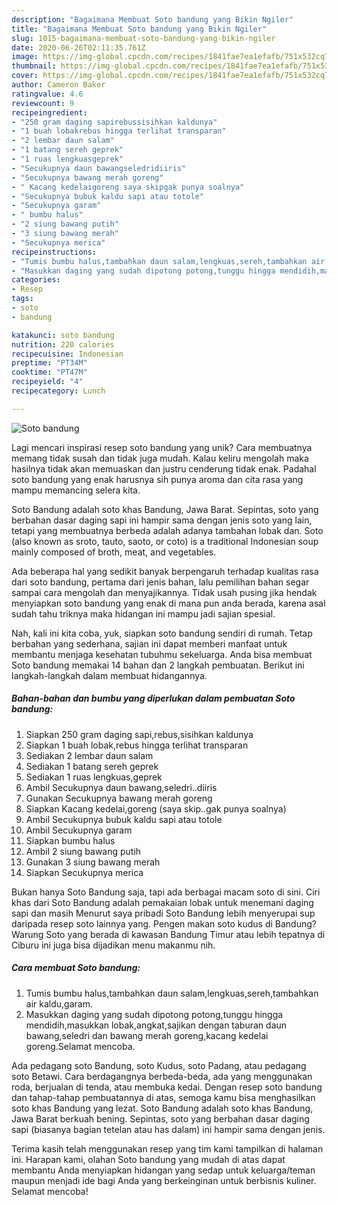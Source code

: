 ```yaml
---
description: "Bagaimana Membuat Soto bandung yang Bikin Ngiler"
title: "Bagaimana Membuat Soto bandung yang Bikin Ngiler"
slug: 1015-bagaimana-membuat-soto-bandung-yang-bikin-ngiler
date: 2020-06-26T02:11:35.761Z
image: https://img-global.cpcdn.com/recipes/1841fae7ea1efafb/751x532cq70/soto-bandung-foto-resep-utama.jpg
thumbnail: https://img-global.cpcdn.com/recipes/1841fae7ea1efafb/751x532cq70/soto-bandung-foto-resep-utama.jpg
cover: https://img-global.cpcdn.com/recipes/1841fae7ea1efafb/751x532cq70/soto-bandung-foto-resep-utama.jpg
author: Cameron Baker
ratingvalue: 4.6
reviewcount: 9
recipeingredient:
- "250 gram daging sapirebussisihkan kaldunya"
- "1 buah lobakrebus hingga terlihat transparan"
- "2 lembar daun salam"
- "1 batang sereh geprek"
- "1 ruas lengkuasgeprek"
- "Secukupnya daun bawangseledridiiris"
- "Secukupnya bawang merah goreng"
- " Kacang kedelaigoreng saya skipgak punya soalnya"
- "Secukupnya bubuk kaldu sapi atau totole"
- "Secukupnya garam"
- " bumbu halus"
- "2 siung bawang putih"
- "3 siung bawang merah"
- "Secukupnya merica"
recipeinstructions:
- "Tumis bumbu halus,tambahkan daun salam,lengkuas,sereh,tambahkan air kaldu,garam."
- "Masukkan daging yang sudah dipotong potong,tunggu hingga mendidih,masukkan lobak,angkat,sajikan dengan taburan daun bawang,seledri dan bawang merah goreng,kacang kedelai goreng.Selamat mencoba."
categories:
- Resep
tags:
- soto
- bandung

katakunci: soto bandung 
nutrition: 220 calories
recipecuisine: Indonesian
preptime: "PT34M"
cooktime: "PT47M"
recipeyield: "4"
recipecategory: Lunch

---
```



![Soto bandung](https://img-global.cpcdn.com/recipes/1841fae7ea1efafb/751x532cq70/soto-bandung-foto-resep-utama.jpg)

Lagi mencari inspirasi resep soto bandung yang unik? Cara membuatnya memang tidak susah dan tidak juga mudah. Kalau keliru mengolah maka hasilnya tidak akan memuaskan dan justru cenderung tidak enak. Padahal soto bandung yang enak harusnya sih punya aroma dan cita rasa yang mampu memancing selera kita.

Soto Bandung adalah soto khas Bandung, Jawa Barat. Sepintas, soto yang berbahan dasar daging sapi ini hampir sama dengan jenis soto yang lain, tetapi yang membuatnya berbeda adalah adanya tambahan lobak dan. Soto (also known as sroto, tauto, saoto, or coto) is a traditional Indonesian soup mainly composed of broth, meat, and vegetables.

Ada beberapa hal yang sedikit banyak berpengaruh terhadap kualitas rasa dari soto bandung, pertama dari jenis bahan, lalu pemilihan bahan segar sampai cara mengolah dan menyajikannya. Tidak usah pusing jika hendak menyiapkan soto bandung yang enak di mana pun anda berada, karena asal sudah tahu triknya maka hidangan ini mampu jadi sajian spesial.


Nah, kali ini kita coba, yuk, siapkan soto bandung sendiri di rumah. Tetap berbahan yang sederhana, sajian ini dapat memberi manfaat untuk membantu menjaga kesehatan tubuhmu sekeluarga. Anda bisa membuat Soto bandung memakai 14 bahan dan 2 langkah pembuatan. Berikut ini langkah-langkah dalam membuat hidangannya.

<!--inarticleads1-->

##### Bahan-bahan dan bumbu yang diperlukan dalam pembuatan Soto bandung:

1. Siapkan 250 gram daging sapi,rebus,sisihkan kaldunya
1. Siapkan 1 buah lobak,rebus hingga terlihat transparan
1. Sediakan 2 lembar daun salam
1. Sediakan 1 batang sereh geprek
1. Sediakan 1 ruas lengkuas,geprek
1. Ambil Secukupnya daun bawang,seledri..diiris
1. Gunakan Secukupnya bawang merah goreng
1. Siapkan  Kacang kedelai,goreng (saya skip..gak punya soalnya)
1. Ambil Secukupnya bubuk kaldu sapi atau totole
1. Ambil Secukupnya garam
1. Siapkan  bumbu halus
1. Ambil 2 siung bawang putih
1. Gunakan 3 siung bawang merah
1. Siapkan Secukupnya merica


Bukan hanya Soto Bandung saja, tapi ada berbagai macam soto di sini. Ciri khas dari Soto Bandung adalah pemakaian lobak untuk menemani daging sapi dan masih Menurut saya pribadi Soto Bandung lebih menyerupai sup daripada resep soto lainnya yang. Pengen makan soto kudus di Bandung? Warung Soto yang berada di kawasan Bandung Timur atau lebih tepatnya di Ciburu ini juga bisa dijadikan menu makanmu nih. 

<!--inarticleads2-->

##### Cara membuat Soto bandung:

1. Tumis bumbu halus,tambahkan daun salam,lengkuas,sereh,tambahkan air kaldu,garam.
1. Masukkan daging yang sudah dipotong potong,tunggu hingga mendidih,masukkan lobak,angkat,sajikan dengan taburan daun bawang,seledri dan bawang merah goreng,kacang kedelai goreng.Selamat mencoba.


Ada pedagang soto Bandung, soto Kudus, soto Padang, atau pedagang soto Betawi. Cara berdagangnya berbeda-beda, ada yang menggunakan roda, berjualan di tenda, atau membuka kedai. Dengan resep soto bandung dan tahap-tahap pembuatannya di atas, semoga kamu bisa menghasilkan soto khas Bandung yang lezat. Soto Bandung adalah soto khas Bandung, Jawa Barat berkuah bening. Sepintas, soto yang berbahan dasar daging sapi (biasanya bagian tetelan atau has dalam) ini hampir sama dengan jenis. 

Terima kasih telah menggunakan resep yang tim kami tampilkan di halaman ini. Harapan kami, olahan Soto bandung yang mudah di atas dapat membantu Anda menyiapkan hidangan yang sedap untuk keluarga/teman maupun menjadi ide bagi Anda yang berkeinginan untuk berbisnis kuliner. Selamat mencoba!
